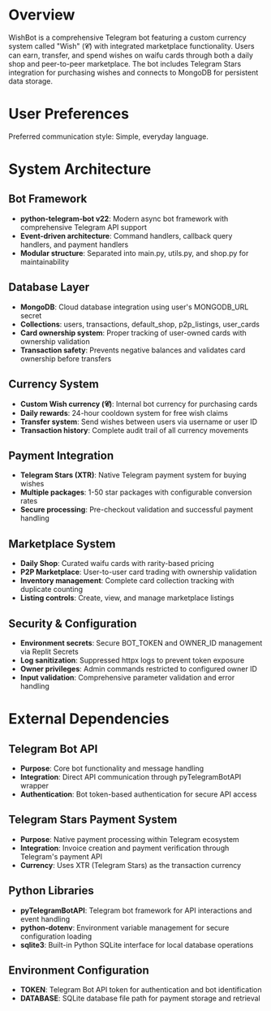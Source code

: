 # Overview

WishBot is a comprehensive Telegram bot featuring a custom currency system called "Wish" (𝓒) with integrated marketplace functionality. Users can earn, transfer, and spend wishes on waifu cards through both a daily shop and peer-to-peer marketplace. The bot includes Telegram Stars integration for purchasing wishes and connects to MongoDB for persistent data storage.

# User Preferences

Preferred communication style: Simple, everyday language.

# System Architecture

## Bot Framework
- **python-telegram-bot v22**: Modern async bot framework with comprehensive Telegram API support
- **Event-driven architecture**: Command handlers, callback query handlers, and payment handlers
- **Modular structure**: Separated into main.py, utils.py, and shop.py for maintainability

## Database Layer
- **MongoDB**: Cloud database integration using user's MONGODB_URL secret
- **Collections**: users, transactions, default_shop, p2p_listings, user_cards
- **Card ownership system**: Proper tracking of user-owned cards with ownership validation
- **Transaction safety**: Prevents negative balances and validates card ownership before transfers

## Currency System
- **Custom Wish currency (𝓒)**: Internal bot currency for purchasing cards
- **Daily rewards**: 24-hour cooldown system for free wish claims
- **Transfer system**: Send wishes between users via username or user ID
- **Transaction history**: Complete audit trail of all currency movements

## Payment Integration
- **Telegram Stars (XTR)**: Native Telegram payment system for buying wishes
- **Multiple packages**: 1-50 star packages with configurable conversion rates
- **Secure processing**: Pre-checkout validation and successful payment handling

## Marketplace System
- **Daily Shop**: Curated waifu cards with rarity-based pricing
- **P2P Marketplace**: User-to-user card trading with ownership validation
- **Inventory management**: Complete card collection tracking with duplicate counting
- **Listing controls**: Create, view, and manage marketplace listings

## Security & Configuration
- **Environment secrets**: Secure BOT_TOKEN and OWNER_ID management via Replit Secrets
- **Log sanitization**: Suppressed httpx logs to prevent token exposure
- **Owner privileges**: Admin commands restricted to configured owner ID
- **Input validation**: Comprehensive parameter validation and error handling

# External Dependencies

## Telegram Bot API
- **Purpose**: Core bot functionality and message handling
- **Integration**: Direct API communication through pyTelegramBotAPI wrapper
- **Authentication**: Bot token-based authentication for secure API access

## Telegram Stars Payment System
- **Purpose**: Native payment processing within Telegram ecosystem
- **Integration**: Invoice creation and payment verification through Telegram's payment API
- **Currency**: Uses XTR (Telegram Stars) as the transaction currency

## Python Libraries
- **pyTelegramBotAPI**: Telegram bot framework for API interactions and event handling
- **python-dotenv**: Environment variable management for secure configuration loading
- **sqlite3**: Built-in Python SQLite interface for local database operations

## Environment Configuration
- **TOKEN**: Telegram Bot API token for authentication and bot identification
- **DATABASE**: SQLite database file path for payment storage and retrieval